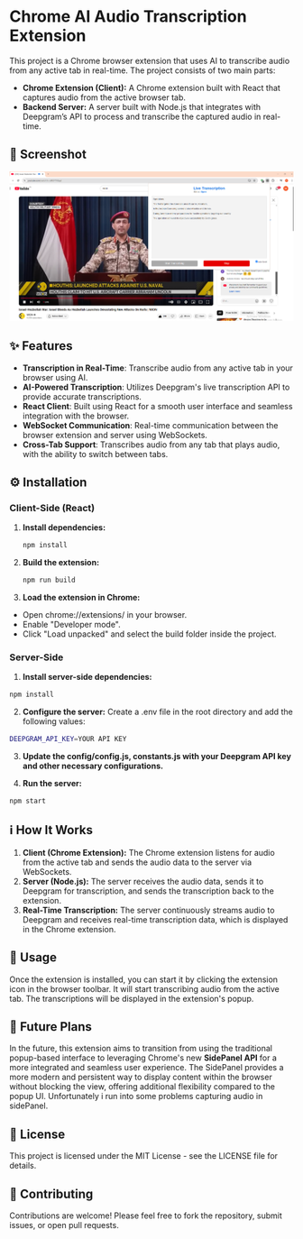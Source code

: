 # Chrome AI Audio Transcription Extension

This project is a Chrome browser extension that uses AI to transcribe audio from any active tab in real-time. The project consists of two main parts:

- **Chrome Extension (Client):** A Chrome extension built with React that captures audio from the active browser tab.
- **Backend Server:** A server built with Node.js that integrates with Deepgram’s API to process and transcribe the captured audio in real-time.

## 📸 Screenshot

![Screenshot](https://github.com/milad-zai/chrome-ai-audio-transcription/blob/main/client/public/screenshot.PNG)

## ✨ Features

- **Transcription in Real-Time**: Transcribe audio from any active tab in your browser using AI.
- **AI-Powered Transcription**: Utilizes Deepgram's live transcription API to provide accurate transcriptions.
- **React Client**: Built using React for a smooth user interface and seamless integration with the browser.
- **WebSocket Communication**: Real-time communication between the browser extension and server using WebSockets.
- **Cross-Tab Support**: Transcribes audio from any tab that plays audio, with the ability to switch between tabs.

## ⚙️ Installation

### Client-Side (React)

1. **Install dependencies:**

   ```bash
   npm install
   ```

2. **Build the extension:**

   ```bash
   npm run build
   ```

3. **Load the extension in Chrome:**

- Open chrome://extensions/ in your browser.
- Enable "Developer mode".
- Click "Load unpacked" and select the build folder inside the project.

### Server-Side

1. **Install server-side dependencies:**

```bash
npm install
```

2. **Configure the server:**
   Create a .env file in the root directory and add the following values:

```bash
DEEPGRAM_API_KEY=YOUR API KEY
```

3. **Update the config/config.js, constants.js with your Deepgram API key and other necessary configurations.**

4. **Run the server:**

```bash
npm start
```

## ℹ️ How It Works

1. **Client (Chrome Extension):** The Chrome extension listens for audio from the active tab and sends the audio data to the server via WebSockets.
2. **Server (Node.js):** The server receives the audio data, sends it to Deepgram for transcription, and sends the transcription back to the extension.
3. **Real-Time Transcription:** The server continuously streams audio to Deepgram and receives real-time transcription data, which is displayed in the Chrome extension.

## 🚀 Usage

Once the extension is installed, you can start it by clicking the extension icon in the browser toolbar. It will start transcribing audio from the active tab. The transcriptions will be displayed in the extension's popup.

## 🔮 Future Plans

In the future, this extension aims to transition from using the traditional popup-based interface to leveraging Chrome's new **SidePanel API** for a more integrated and seamless user experience. The SidePanel provides a more modern and persistent way to display content within the browser without blocking the view, offering additional flexibility compared to the popup UI. Unfortunately i run into some problems capturing audio in sidePanel.

## 📜 License

This project is licensed under the MIT License - see the LICENSE file for details.

## 🤝 Contributing

Contributions are welcome! Please feel free to fork the repository, submit issues, or open pull requests.
